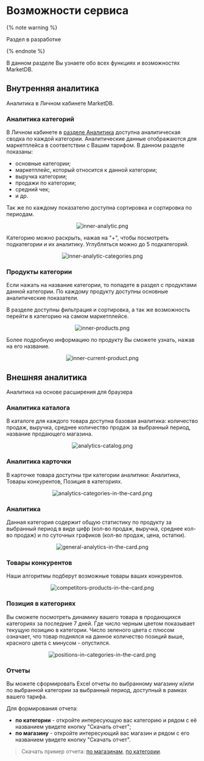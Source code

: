 # Возможности сервиса

{% note warning %}

Раздел в разработке

{% endnote %}

В данном разделе Вы узнаете обо всех функциях и возможностях MarketDB.

## Внутренняя аналитика
Аналитика в Личном кабинете MarketDB.

### Аналитика категорий
В Личном кабинете в [разделе Аналитика](https://space.marketdb.pro/analytics/categories) доступна аналитическая сводка по каждой категории.
Аналитические данные отображаются для маркетплейса в соответствии с Вашим тарифом. 
В данном разделе показаны:
* основные категории; 
* маркетплейс, который относится к данной категории;
* выручка категории;
* продажи по категории;
* средний чек;
* и др.

Так же по каждому показателю доступна сортировка и сортировка по периодам.

<p align="center">
  <img src="_images/inner-analytic.png" alt="inner-analytic.png">
</p>

Категорию можно раскрыть, нажав на "+", чтобы посмотреть подкатегории и их аналитику.
Углубляться можно до 5 подкатегорий.

<p align="center">
  <img src="_images/inner-analytic-categories.png" alt="inner-analytic-categories.png">
</p>

### Продукты категории
Если нажать на название категории, то попадете в раздел с продуктами данной категории.
По каждому продукту доступны основные аналитические показатели.

В разделе доступны фильтрация и сортировка, а так же возможность перейти в категорию на самом маркетплейсе.

<p align="center">
  <img src="_images/inner-products.png" alt="inner-products.png">
</p>

Более подробную информацию по продукту Вы сможете узнать, нажав на его название.

<p align="center">
  <img src="_images/inner-current-product.png" alt="inner-current-product.png">
</p>

## Внешняя аналитика
Аналитика на основе расширения для браузера

### Аналитика каталога
В каталоге для каждого товара доступна базовая аналитика: количество продаж, выручка, среднее количество продаж за выбранный период, название продающего магазина.
<p align="center">
  <img src="_images/analytics-catalog.png" alt="analytics-catalog.png">
</p>

### Аналитика карточки
В карточке товара доступны три категории аналитики: Аналитика, Товары конкурентов, Позиция в категориях.
<p align="center">
  <img src="_images/analytics-categories-in-the-card.png" alt="analytics-categories-in-the-card.png">
</p>

### Аналитика
Данная категория содержит общую статистику по продукту за выбранный период в виде цифр (кол-во продаж, выручка, среднее кол-во продаж) и по суточных графиков (кол-во продаж, цена, остатки).
<p align="center">
  <img src="_images/general-analytics-in-the-card.png" alt="general-analytics-in-the-card.png">
</p>

### Товары конкурентов
Наши алгоритмы подберут возможные товары ваших конкурентов.
<p align="center">
  <img src="_images/competitors-products-in-the-card.png" alt="competitors-products-in-the-card.png">
</p>

### Позиция в категориях
Вы сможете посмотреть динамику вашего товара в продающихся категориях за последние 7 дней.
Где число черным цветом показывает текущую позицию в категории. Число зеленого цвета с плюсом означает, что товар поднялся на данное количество позиций выше, красного цвета с минусом - опустился.
<p align="center">
  <img src="_images/positions-in-categories-in-the-card.png" alt="positions-in-categories-in-the-card.png">
</p>

### Отчеты
Вы можете сформировать Excel отчеты по выбранному магазину и/или по выбранной категории за выбранный период, доступный в рамках вашего тарифа.

Для формирования отчета:
- **по категории** - откройте интересующую вас категорию и рядом с её названием увидете кнопку "Скачать отчет";
- **по магазину** - откройте интересующий вас магазин и рядом с его названием увидете кнопку "Скачать отчет".

> Скачать пример отчета: [по магазинам](https://docs.google.com/spreadsheets/d/18ObHGlw3jSm800MEvqpf169mpfP7m3kZ/edit?usp=sharing&ouid=111525418671232592177&rtpof=true&sd=true), [по категории](https://docs.google.com/spreadsheets/d/1cmBXNJ1pMFI9AFOPfwzMalA8Ui5GeMcW/edit?usp=sharing&ouid=111525418671232592177&rtpof=true&sd=true).


